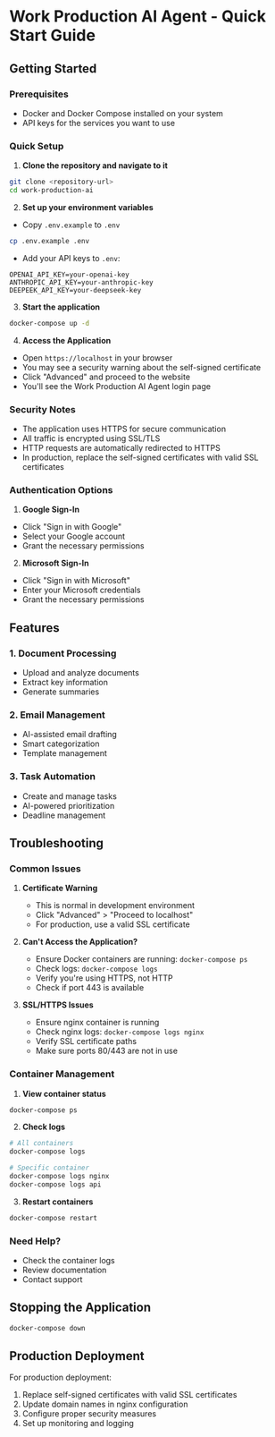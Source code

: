 # Work Production AI Agent - Quick Start Guide

## Getting Started

### Prerequisites
- Docker and Docker Compose installed on your system
- API keys for the services you want to use

### Quick Setup

1. **Clone the repository and navigate to it**
```bash
git clone <repository-url>
cd work-production-ai
```

2. **Set up your environment variables**
- Copy `.env.example` to `.env`
```bash
cp .env.example .env
```
- Add your API keys to `.env`:
```env
OPENAI_API_KEY=your-openai-key
ANTHROPIC_API_KEY=your-anthropic-key
DEEPEEK_API_KEY=your-deepseek-key
```

3. **Start the application**
```bash
docker-compose up -d
```

4. **Access the Application**
- Open `https://localhost` in your browser
- You may see a security warning about the self-signed certificate
- Click "Advanced" and proceed to the website
- You'll see the Work Production AI Agent login page

### Security Notes
- The application uses HTTPS for secure communication
- All traffic is encrypted using SSL/TLS
- HTTP requests are automatically redirected to HTTPS
- In production, replace the self-signed certificates with valid SSL certificates

### Authentication Options

1. **Google Sign-In**
- Click "Sign in with Google"
- Select your Google account
- Grant the necessary permissions

2. **Microsoft Sign-In**
- Click "Sign in with Microsoft"
- Enter your Microsoft credentials
- Grant the necessary permissions

## Features

### 1. Document Processing
- Upload and analyze documents
- Extract key information
- Generate summaries

### 2. Email Management
- AI-assisted email drafting
- Smart categorization
- Template management

### 3. Task Automation
- Create and manage tasks
- AI-powered prioritization
- Deadline management

## Troubleshooting

### Common Issues

1. **Certificate Warning**
   - This is normal in development environment
   - Click "Advanced" > "Proceed to localhost"
   - For production, use a valid SSL certificate

2. **Can't Access the Application?**
   - Ensure Docker containers are running: `docker-compose ps`
   - Check logs: `docker-compose logs`
   - Verify you're using HTTPS, not HTTP
   - Check if port 443 is available

3. **SSL/HTTPS Issues**
   - Ensure nginx container is running
   - Check nginx logs: `docker-compose logs nginx`
   - Verify SSL certificate paths
   - Make sure ports 80/443 are not in use

### Container Management

1. **View container status**
```bash
docker-compose ps
```

2. **Check logs**
```bash
# All containers
docker-compose logs

# Specific container
docker-compose logs nginx
docker-compose logs api
```

3. **Restart containers**
```bash
docker-compose restart
```

### Need Help?
- Check the container logs
- Review documentation
- Contact support

## Stopping the Application
```bash
docker-compose down
```

## Production Deployment
For production deployment:
1. Replace self-signed certificates with valid SSL certificates
2. Update domain names in nginx configuration
3. Configure proper security measures
4. Set up monitoring and logging
